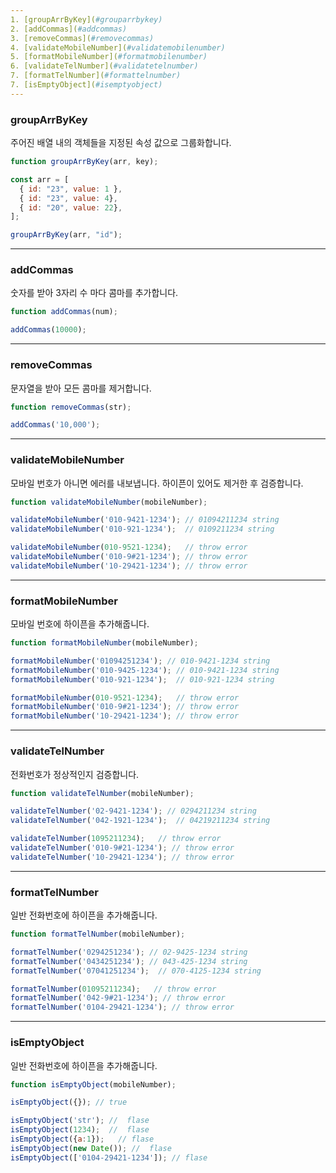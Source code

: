 ```yaml
---
1. [groupArrByKey](#grouparrbykey)
2. [addCommas](#addcommas)
3. [removeCommas](#removecommas)
4. [validateMobileNumber](#validatemobilenumber)
5. [formatMobileNumber](#formatmobilenumber)
6. [validateTelNumber](#validatetelnumber)
7. [formatTelNumber](#formattelnumber)
7. [isEmptyObject](#isemptyobject)
---
```


### groupArrByKey

주어진 배열 내의 객체들을 지정된 속성 값으로 그룹화합니다.

```jsx
function groupArrByKey(arr, key);

const arr = [
  { id: "23", value: 1 },
  { id: "23", value: 4},
  { id: "20", value: 22},
];

groupArrByKey(arr, "id");
```

---

### addCommas

숫자를 받아 3자리 수 마다 콤마를 추가합니다.

```jsx
function addCommas(num);

addCommas(10000);
```

---

### removeCommas

문자열을 받아 모든 콤마를 제거합니다.

```jsx
function removeCommas(str);

addCommas('10,000');
```

---

### validateMobileNumber

모바일 번호가 아니면 에러를 내보냅니다.
하이픈이 있어도 제거한 후 검증합니다.

```jsx
function validateMobileNumber(mobileNumber);

validateMobileNumber('010-9421-1234'); // 01094211234 string
validateMobileNumber('010-921-1234');  // 0109211234 string

validateMobileNumber(010-9521-1234);   // throw error
validateMobileNumber('010-9#21-1234'); // throw error
validateMobileNumber('10-29421-1234'); // throw error
```

---

### formatMobileNumber

모바일 번호에 하이픈을 추가해줍니다.

```jsx
function formatMobileNumber(mobileNumber);

formatMobileNumber('01094251234'); // 010-9421-1234 string
formatMobileNumber('010-9425-1234'); // 010-9421-1234 string
formatMobileNumber('010-921-1234');  // 010-921-1234 string

formatMobileNumber(010-9521-1234);   // throw error
formatMobileNumber('010-9#21-1234'); // throw error
formatMobileNumber('10-29421-1234'); // throw error
```

---

### validateTelNumber

전화번호가 정상적인지 검증합니다.

```jsx
function validateTelNumber(mobileNumber);

validateTelNumber('02-9421-1234'); // 0294211234 string
validateTelNumber('042-1921-1234');  // 04219211234 string

validateTelNumber(1095211234);   // throw error
validateTelNumber('010-9#21-1234'); // throw error
validateTelNumber('10-29421-1234'); // throw error
```

---

### formatTelNumber

일반 전화번호에 하이픈을 추가해줍니다.

```jsx
function formatTelNumber(mobileNumber);

formatTelNumber('0294251234'); // 02-9425-1234 string
formatTelNumber('0434251234'); // 043-425-1234 string
formatTelNumber('07041251234');  // 070-4125-1234 string

formatTelNumber(01095211234);   // throw error
formatTelNumber('042-9#21-1234'); // throw error
formatTelNumber('0104-29421-1234'); // throw error
```

---

### isEmptyObject

일반 전화번호에 하이픈을 추가해줍니다.

```jsx
function isEmptyObject(mobileNumber);

isEmptyObject({}); // true

isEmptyObject('str'); //  flase
isEmptyObject(1234);  //  flase
isEmptyObject({a:1});   // flase
isEmptyObject(new Date()); //  flase
isEmptyObject(['0104-29421-1234']); // flase
```
